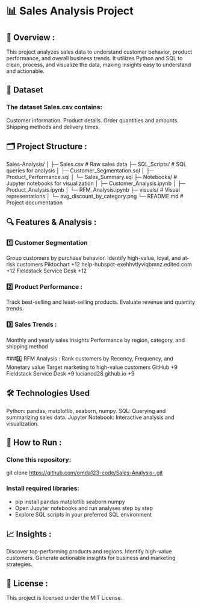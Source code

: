 # 📊 Sales Analysis Project
## 🧾 Overview :
This project analyzes sales data to understand customer behavior, product performance, and overall business trends.
It utilizes Python and SQL to clean, process, and visualize the data, making insights easy to understand and actionable.

## 📁 Dataset
### The dataset Sales.csv contains:
Customer information.
Product details.
Order quantities and amounts.
Shipping methods and delivery times.

## 🗂 Project Structure :
Sales-Analysis/
│
├─ Sales.csv                 # Raw sales data
├─ SQL_Scripts/              # SQL queries for analysis
│   ├─ Customer_Segmentation.sql
│   ├─ Product_Performance.sql
│   └─ Sales_Summary.sql
├─ Notebooks/                # Jupyter notebooks for visualization
│   ├─ Customer_Analysis.ipynb
│   ├─ Product_Analysis.ipynb
│   └─ RFM_Analysis.ipynb
├─ visuals/                  # Visual representations
│   └─ avg_discount_by_category.png
└─ README.md                 # Project documentation

## 🔍 Features & Analysis :
### 1️⃣ Customer Segmentation
Group customers by purchase behavior.
Identify high-value, loyal, and at-risk customers
Piktochart
+12
help-hubspot-exehhvtlyviqbmnz.edited.com
+12
Fieldstack Service Desk
+12

### 2️⃣ Product Performance :
Track best-selling and least-selling products.
Evaluate revenue and quantity trends.

### 3️⃣ Sales Trends :
Monthly and yearly sales insights
Performance by region, category, and shipping method

###4️⃣ RFM Analysis :
Rank customers by Recency, Frequency, and Monetary value
Target marketing to high-value customers
GitHub
+9
Fieldstack Service Desk
+9
lucianod28.github.io
+9

## 🛠 Technologies Used
Python: pandas, matplotlib, seaborn, numpy.
SQL: Querying and summarizing sales data.
Jupyter Notebook: Interactive analysis and visualization.

## 🚀 How to Run :
### Clone this repository:
git clone https://github.com/omda123-code/Sales-Analysis-.git

### Install required libraries:
- pip install pandas matplotlib seaborn numpy
- Open Jupyter notebooks and run analyses step by step
- Explore SQL scripts in your preferred SQL environment

## 📈 Insights :
Discover top-performing products and regions.
Identify high-value customers.
Generate actionable insights for business and marketing strategies.

## 📄 License :
This project is licensed under the MIT License.
